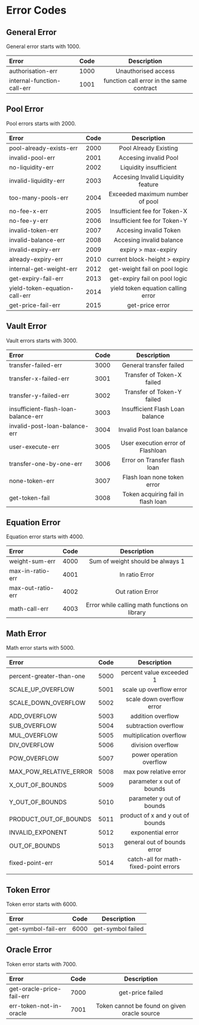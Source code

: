 # Error Codes

## General Error

General error starts with 1000.

| Error | Code | Description |
| :--- | :---: | :---: |
| authorisation-err | 1000 | Unauthorised access |
| internal-function-call-err | 1001 | function call error in the same contract |

## Pool Error

Pool errors starts with 2000.

| Error | Code | Description |
| :--- | :---: | :---: |
| pool-already-exists-err | 2000 | Pool Already Existing |
| invalid-pool-err | 2001 | Accesing invalid Pool |
| no-liquidity-err | 2002 | Liquidity insufficient |
| invalid-liquidity-err | 2003 | Accesing Invalid Liquidity feature |
| too-many-pools-err | 2004 | Exceeded maximum number of pool |
| no-fee-x-err | 2005 | Insufficient fee for Token-X |
| no-fee-y-err | 2006 | Insufficient fee for Token-Y |
| invalid-token-err | 2007 | Accesing invalid Token |
| invalid-balance-err | 2008 | Accesing invalid balance |
| invalid-expiry-err | 2009 | expiry &gt; max-expiry |
| already-expiry-err | 2010 | current block-height &gt; expiry |
| internal-get-weight-err | 2012 | get-weight fail on pool logic |
| get-expiry-fail-err | 2013 | get-expiry fail on pool logic |
| yield-token-equation-call-err | 2014 | yield token equation calling error |
| get-price-fail-err | 2015 | get-price error |

## Vault Error

Vault errors starts with 3000.

| Error | Code | Description |
| :--- | :---: | :---: |
| transfer-failed-err | 3000 | General transfer failed |
| transfer-x-failed-err | 3001 | Transfer of Token-X failed |
| transfer-y-failed-err | 3002 | Transfer of Token-Y failed |
| insufficient-flash-loan-balance-err | 3003 | Insufficient Flash Loan balance |
| invalid-post-loan-balance-err | 3004 | Invalid Post loan balance |
| user-execute-err | 3005 | User execution error of Flashloan |
| transfer-one-by-one-err | 3006 | Error on Transfer flash loan |
| none-token-err | 3007 | Flash loan none token error |
| get-token-fail | 3008 | Token acquiring fail in flash loan |

## Equation Error

Equation error starts with 4000.

| Error | Code | Description |
| :--- | :---: | :---: |
| weight-sum-err | 4000 | Sum of weight should be always 1 |
| max-in-ratio-err | 4001 | In ratio Error |
| max-out-ratio-err | 4002 | Out ration Error |
| math-call-err | 4003 | Error while calling math functions on library |

## Math Error

Math error starts with 5000.

| Error | Code | Description |
| :--- | :---: | :---: |
| percent-greater-than-one | 5000 | percent value exceeded 1 |
| SCALE\_UP\_OVERFLOW | 5001 | scale up overflow error |
| SCALE\_DOWN\_OVERFLOW | 5002 | scale down overflow error |
| ADD\_OVERFLOW | 5003 | addition overflow |
| SUB\_OVERFLOW | 5004 | subtraction overflow |
| MUL\_OVERFLOW | 5005 | multiplication overflow |
| DIV\_OVERFLOW | 5006 | division overflow |
| POW\_OVERFLOW | 5007 | power operation overflow |
| MAX\_POW\_RELATIVE\_ERROR | 5008 | max pow relative error |
| X\_OUT\_OF\_BOUNDS | 5009 | parameter x out of bounds |
| Y\_OUT\_OF\_BOUNDS | 5010 | parameter y out of bounds |
| PRODUCT\_OUT\_OF\_BOUNDS | 5011 | product of x and y out of bounds |
| INVALID\_EXPONENT | 5012 | exponential error |
| OUT\_OF\_BOUNDS | 5013 | general out of bounds error |
| fixed-point-err | 5014 | catch-all for math-fixed-point errors |
|  |  |  |

## Token Error

Token error starts with 6000.

| Error | Code | Description |
| :--- | :---: | :---: |
| get-symbol-fail-err | 6000 | get-symbol failed |

## Oracle Error

Token error starts with 7000.

| Error | Code | Description |
| :--- | :---: | :---: |
| get-oracle-price-fail-err | 7000 | get-price failed |
| err-token-not-in-oracle | 7001 | Token cannot be found on given oracle source |

